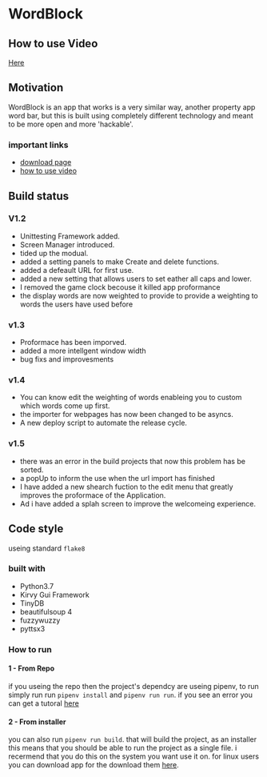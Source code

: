 # WordBlock

## How to use Video

[Here](https://www.youtube.com/watch?v=ojA9NkWCHSg)

## Motivation

WordBlock is an app that works is a very similar way, another property app word bar, but this is built using completely different technology and meant to be more open and more 'hackable'.

### important links

* [download page](https://bitbucket.org/MechaCoder/wordblock/downloads/)
* [how to use video](https://www.youtube.com/watch?v=ojA9NkWCHSg)

## Build status

### V1.2

* Unittesting Framework added.
* Screen Manager introduced.
* tided up the modual.
* added a setting panels to make Create and delete functions.
* added a defeault URL for first use.
* added a new setting that allows users to set eather all caps and lower.
* I removed the game clock becouse it killed app proformance
* the display words are now weighted to provide to provide a weighting to words the users have used before

### v1.3

* Proformace has been imporved.
* added a more intellgent window width
* bug fixs and improvesments

### v1.4

* You can know edit the weighting of words enableing you to custom which words come up first.
* the importer for webpages has now been changed to be asyncs.
* A new deploy script to automate the release cycle.

### v1.5

* there was an error in the build projects that now this problem has be sorted.
* a popUp to inform the use when the url import has finished
* I have added a new shearch fuction to the edit menu that greatly improves the proformace of the Application.
* Ad i have added a splah screen to improve the welcomeing experience.

## Code style

useing standard `flake8`

### built with

* Python3.7
* Kirvy Gui Framework
* TinyDB
* beautifulsoup 4
* fuzzywuzzy
* pyttsx3

### How to run

#### 1 - From Repo

if you useing the repo then the project's dependcy are useing pipenv, to run simply run run `pipenv install` and `pipenv run run`. if you see an error you can get a tutoral [here](https://www.youtube.com/watch?v=zDYL22QNiWk)

#### 2 - From installer

you can also run `pipenv run build`. that will build the project, as an installer this means that you should be able to run the project as a single file. i recermend that you do this on the system you want use it on. for linux users you can download app for the download them [here](https://bitbucket.org/MechaCoder/wordblock/downloads/).
